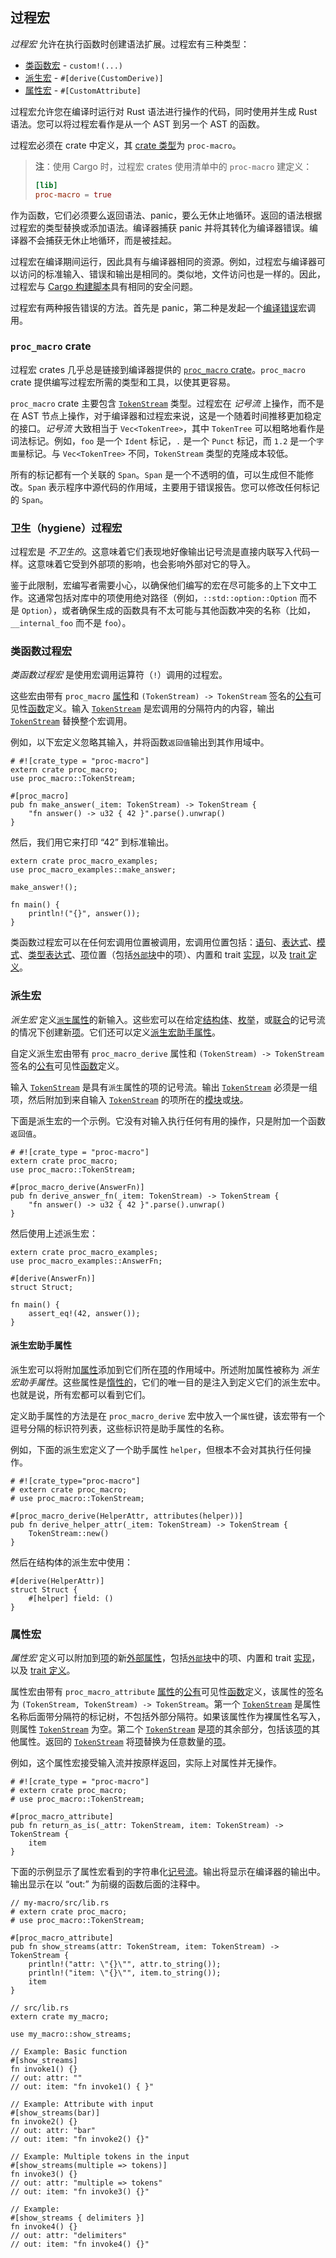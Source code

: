 ## 过程宏

*过程宏* 允许在执行函数时创建语法扩展。过程宏有三种类型：

* [类函数宏][Function-like macros] - `custom!(...)`
* [派生宏][Derive macros] - `#[derive(CustomDerive)]`
* [属性宏][Attribute macros] - `#[CustomAttribute]`

过程宏允许您在编译时运行对 Rust 语法进行操作的代码，同时使用并生成 Rust 语法。您可以将过程宏看作是从一个 AST 到另一个 AST 的函数。

过程宏必须在 crate 中定义，其 [crate 类型][crate type]为 `proc-macro`。

> **注**：使用 Cargo 时，过程宏 crates 使用清单中的 `proc-macro` 建定义：
>
> ```toml
> [lib]
> proc-macro = true
> ```

作为函数，它们必须要么返回语法、panic，要么无休止地循环。返回的语法根据过程宏的类型替换或添加语法。编译器捕获 panic 并将其转化为编译器错误。编译器不会捕获无休止地循环，而是被挂起。

过程宏在编译期间运行，因此具有与编译器相同的资源。例如，过程宏与编译器可以访问的标准输入、错误和输出是相同的。类似地，文件访问也是一样的。因此，过程宏与 [Cargo 构建脚本][Cargo's
build scripts]具有相同的安全问题。

过程宏有两种报告错误的方法。首先是 panic，第二种是发起一个[编译错误][`compile_error`]宏调用。

### `proc_macro` crate

过程宏 crates 几乎总是链接到编译器提供的 [`proc_macro` crate]。`proc_macro` crate 提供编写过程宏所需的类型和工具，以使其更容易。

`proc_macro` crate 主要包含 [`TokenStream`] 类型。过程宏在 *记号流* 上操作，而不是在 AST 节点上操作，对于编译器和过程宏来说，这是一个随着时间推移更加稳定的接口。*记号流* 大致相当于 `Vec<TokenTree>`，其中 `TokenTree` 可以粗略地看作是词法标记。例如，`foo` 是一个 `Ident` 标记，`.` 是一个 `Punct` 标记，而 `1.2` 是一个`字面量`标记。与 `Vec<TokenTree>` 不同，`TokenStream` 类型的克隆成本较低。

所有的标记都有一个关联的 `Span`。`Span` 是一个不透明的值，可以生成但不能修改。`Span` 表示程序中源代码的作用域，主要用于错误报告。您可以修改任何标记的 `Span`。

### 卫生（hygiene）过程宏

过程宏是 *不卫生的*。这意味着它们表现地好像输出记号流是直接内联写入代码一样。这意味着它受到外部项的影响，也会影响外部对它的导入。

鉴于此限制，宏编写者需要小心，以确保他们编写的宏在尽可能多的上下文中工作。这通常包括对库中的项使用绝对路径（例如，`::std::option::Option` 而不是 `Option`），或者确保生成的函数具有不太可能与其他函数冲突的名称（比如，`__internal_foo` 而不是 `foo`）。

### 类函数过程宏

*类函数过程宏* 是使用宏调用运算符（`!`）调用的过程宏。

这些宏由带有 `proc_macro` [属性][attribute]和 `(TokenStream) -> TokenStream` 签名的[公有][public]可见性[函数][function]定义。输入 [`TokenStream`] 是宏调用的分隔符内的内容，输出 [`TokenStream`] 替换整个宏调用。

例如，以下宏定义忽略其输入，并将函数`返回值`输出到其作用域中。

<!-- ignore: test doesn't support proc-macro -->
```rust,ignore
# #![crate_type = "proc-macro"]
extern crate proc_macro;
use proc_macro::TokenStream;

#[proc_macro]
pub fn make_answer(_item: TokenStream) -> TokenStream {
    "fn answer() -> u32 { 42 }".parse().unwrap()
}
```

然后，我们用它来打印 “42” 到标准输出。

<!-- ignore: requires external crates -->
```rust,ignore
extern crate proc_macro_examples;
use proc_macro_examples::make_answer;

make_answer!();

fn main() {
    println!("{}", answer());
}
```

类函数过程宏可以在任何宏调用位置被调用，宏调用位置包括：[语句][statements]、[表达式][expressions]、[模式][patterns]、[类型表达式][type
expressions]、[项][item]位置（包括[`外部`块][`extern` blocks]中的项）、内置和 trait [实现][implementations]，以及 [trait 定义][trait definitions]。

### 派生宏

*派生宏* 定义[`派生`属性][`derive` attribute]的新输入。这些宏可以在给定[结构体][struct]、[枚举][enum]，或[联合][union]的记号流的情况下创建新[项][items]。它们还可以定义[派生宏助手属性][derive macro helper attributes]。

自定义派生宏由带有 `proc_macro_derive` 属性和 `(TokenStream) -> TokenStream` 签名的[公有][public]可见性[函数][function]定义。

输入 [`TokenStream`] 是具有`派生`属性的项的记号流。输出 [`TokenStream`] 必须是一组项，然后附加到来自输入
[`TokenStream`] 的项所在的[模块][module]或[块][block]。

下面是派生宏的一个示例。它没有对输入执行任何有用的操作，只是附加一个函数`返回值`。

<!-- ignore: test doesn't support proc-macro -->
```rust,ignore
# #![crate_type = "proc-macro"]
extern crate proc_macro;
use proc_macro::TokenStream;

#[proc_macro_derive(AnswerFn)]
pub fn derive_answer_fn(_item: TokenStream) -> TokenStream {
    "fn answer() -> u32 { 42 }".parse().unwrap()
}
```

然后使用上述派生宏：

<!-- ignore: requires external crates -->
```rust,ignore
extern crate proc_macro_examples;
use proc_macro_examples::AnswerFn;

#[derive(AnswerFn)]
struct Struct;

fn main() {
    assert_eq!(42, answer());
}
```

#### 派生宏助手属性

派生宏可以将附加[属性][attributes]添加到它们所在[项][item]的作用域中。所述附加属性被称为 *派生宏助手属性*。这些属性是[惰性的][inert]，它们的唯一目的是注入到定义它们的派生宏中。也就是说，所有宏都可以看到它们。

定义助手属性的方法是在
`proc_macro_derive` 宏中放入一个`属性`键，该宏带有一个逗号分隔的标识符列表，这些标识符是助手属性的名称。

例如，下面的派生宏定义了一个助手属性
`helper`，但根本不会对其执行任何操作。

<!-- ignore: test doesn't support proc-macro -->
```rust,ignore
# #![crate_type="proc-macro"]
# extern crate proc_macro;
# use proc_macro::TokenStream;

#[proc_macro_derive(HelperAttr, attributes(helper))]
pub fn derive_helper_attr(_item: TokenStream) -> TokenStream {
    TokenStream::new()
}
```

然后在结构体的派生宏中使用：

<!-- ignore: requires external crates -->
```rust,ignore
#[derive(HelperAttr)]
struct Struct {
    #[helper] field: ()
}
```

### 属性宏

*属性宏* 定义可以附加到[项][items]的新[外部属性][attributes]，包括[`外部`块][`extern` blocks]中的项、内置和 trait
[实现][implementations]，以及 [trait 定义][trait definitions]。

属性宏由带有
`proc_macro_attribute` [属性][attribute]的[公有][public]可见性[函数][function]定义，该属性的签名为 `(TokenStream,
TokenStream) -> TokenStream`。第一个 [`TokenStream`] 是属性名称后面带分隔符的标记树，不包括外部分隔符。如果该属性作为裸属性名写入，则属性 [`TokenStream`] 为空。第二个 [`TokenStream`]
是[项][item]的其余部分，包括该[项][item]的其他属性。返回的 [`TokenStream`] 将[项][item]替换为任意数量的[项][items]。

例如，这个属性宏接受输入流并按原样返回，实际上对属性并无操作。

<!-- ignore: test doesn't support proc-macro -->
```rust,ignore
# #![crate_type = "proc-macro"]
# extern crate proc_macro;
# use proc_macro::TokenStream;

#[proc_macro_attribute]
pub fn return_as_is(_attr: TokenStream, item: TokenStream) -> TokenStream {
    item
}
```

下面的示例显示了属性宏看到的字符串化[记号流][`TokenStream`s]。输出将显示在编译器的输出中。输出显示在以 “out:” 为前缀的函数后面的注释中。

<!-- ignore: test doesn't support proc-macro -->
```rust,ignore
// my-macro/src/lib.rs
# extern crate proc_macro;
# use proc_macro::TokenStream;

#[proc_macro_attribute]
pub fn show_streams(attr: TokenStream, item: TokenStream) -> TokenStream {
    println!("attr: \"{}\"", attr.to_string());
    println!("item: \"{}\"", item.to_string());
    item
}
```

<!-- ignore: requires external crates -->
```rust,ignore
// src/lib.rs
extern crate my_macro;

use my_macro::show_streams;

// Example: Basic function
#[show_streams]
fn invoke1() {}
// out: attr: ""
// out: item: "fn invoke1() { }"

// Example: Attribute with input
#[show_streams(bar)]
fn invoke2() {}
// out: attr: "bar"
// out: item: "fn invoke2() {}"

// Example: Multiple tokens in the input
#[show_streams(multiple => tokens)]
fn invoke3() {}
// out: attr: "multiple => tokens"
// out: item: "fn invoke3() {}"

// Example:
#[show_streams { delimiters }]
fn invoke4() {}
// out: attr: "delimiters"
// out: item: "fn invoke4() {}"
```

[Attribute macros]: #属性宏
[Cargo's build scripts]: ../cargo/reference/build-scripts.html
[Derive macros]: #派生宏
[Function-like macros]: #类函数过程宏
[`TokenStream`]: ../proc_macro/struct.TokenStream.html
[`TokenStream`s]: ../proc_macro/struct.TokenStream.html
[`compile_error`]: ../std/macro.compile_error.html
[`derive` attribute]: attributes/derive.md
[`extern` blocks]: items/external-blocks.md
[`macro_rules`]: macros-by-example.md
[`proc_macro` crate]: ../proc_macro/index.html
[attribute]: attributes.md
[attributes]: attributes.md
[block]: expressions/block-expr.md
[crate type]: linkage.md
[derive macro helper attributes]: #派生宏助手属性
[enum]: items/enumerations.md
[expressions]: expressions.md
[function]: items/functions.md
[implementations]: items/implementations.md
[inert]: attributes.md#active-and-inert-attributes
[item]: items.md
[items]: items.md
[module]: items/modules.md
[patterns]: patterns.md
[public]: visibility-and-privacy.md
[statements]: statements.md
[struct]: items/structs.md
[trait definitions]: items/traits.md
[type expressions]: types.md#type-expressions
[type]: types.md
[union]: items/unions.md
